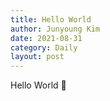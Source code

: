 ```yaml
---
title: Hello World
author: Junyoung Kim
date: 2021-08-31
category: Daily
layout: post
---
```


Hello World 👻